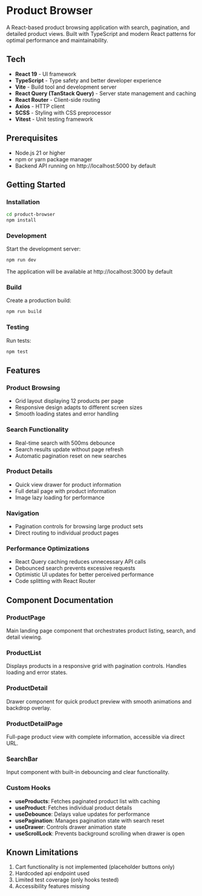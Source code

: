 # Product Browser

A React-based product browsing application with search, pagination, and detailed product views. Built with TypeScript and modern React patterns for optimal performance and maintainability.

## Tech

- **React 19** - UI framework
- **TypeScript** - Type safety and better developer experience
- **Vite** - Build tool and development server
- **React Query (TanStack Query)** - Server state management and caching
- **React Router** - Client-side routing
- **Axios** - HTTP client
- **SCSS** - Styling with CSS preprocessor
- **Vitest** - Unit testing framework

## Prerequisites

- Node.js 21 or higher
- npm or yarn package manager
- Backend API running on http://localhost:5000 by default

## Getting Started

### Installation

```bash
cd product-browser
npm install
```

### Development

Start the development server:

```bash
npm run dev
```

The application will be available at http://localhost:3000 by default

### Build

Create a production build:

```bash
npm run build
```

### Testing

Run tests:

```bash
npm test
```

## Features

### Product Browsing
- Grid layout displaying 12 products per page
- Responsive design adapts to different screen sizes
- Smooth loading states and error handling

### Search Functionality
- Real-time search with 500ms debounce
- Search results update without page refresh
- Automatic pagination reset on new searches

### Product Details
- Quick view drawer for product information
- Full detail page with product information
- Image lazy loading for performance

### Navigation
- Pagination controls for browsing large product sets
- Direct routing to individual product pages

### Performance Optimizations
- React Query caching reduces unnecessary API calls
- Debounced search prevents excessive requests
- Optimistic UI updates for better perceived performance
- Code splitting with React Router


## Component Documentation

### ProductPage
Main landing page component that orchestrates product listing, search, and detail viewing.

### ProductList
Displays products in a responsive grid with pagination controls. Handles loading and error states.

### ProductDetail
Drawer component for quick product preview with smooth animations and backdrop overlay.

### ProductDetailPage
Full-page product view with complete information, accessible via direct URL.

### SearchBar
Input component with built-in debouncing and clear functionality.

### Custom Hooks

- **useProducts**: Fetches paginated product list with caching
- **useProduct**: Fetches individual product details
- **useDebounce**: Delays value updates for performance
- **usePagination**: Manages pagination state with search reset
- **useDrawer**: Controls drawer animation state
- **useScrollLock**: Prevents background scrolling when drawer is open

## Known Limitations

1. Cart functionality is not implemented (placeholder buttons only)
2. Hardcoded api endpoint used
3. Limited test coverage (only hooks tested)
4. Accessibility features missing

